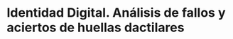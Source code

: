 
Identidad Digital. Análisis de fallos y aciertos de huellas dactilares
===================================
